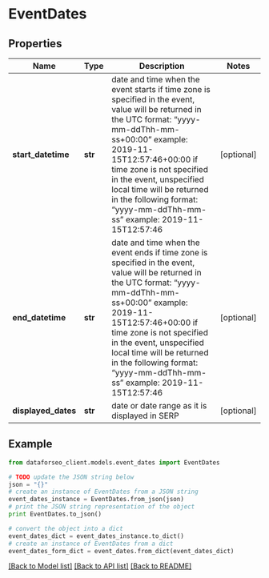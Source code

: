 # EventDates


## Properties

Name | Type | Description | Notes
------------ | ------------- | ------------- | -------------
**start_datetime** | **str** | date and time when the event starts if time zone is specified in the event, value will be returned in the UTC format: “yyyy-mm-ddThh-mm-ss+00:00” example: 2019-11-15T12:57:46+00:00 if time zone is not specified in the event, unspecified local time will be returned in the following format: “yyyy-mm-ddThh-mm-ss” example: 2019-11-15T12:57:46 | [optional] 
**end_datetime** | **str** | date and time when the event ends if time zone is specified in the event, value will be returned in the UTC format: “yyyy-mm-ddThh-mm-ss+00:00” example: 2019-11-15T12:57:46+00:00 if time zone is not specified in the event, unspecified local time will be returned in the following format: “yyyy-mm-ddThh-mm-ss” example: 2019-11-15T12:57:46 | [optional] 
**displayed_dates** | **str** | date or date range as it is displayed in SERP | [optional] 

## Example

```python
from dataforseo_client.models.event_dates import EventDates

# TODO update the JSON string below
json = "{}"
# create an instance of EventDates from a JSON string
event_dates_instance = EventDates.from_json(json)
# print the JSON string representation of the object
print EventDates.to_json()

# convert the object into a dict
event_dates_dict = event_dates_instance.to_dict()
# create an instance of EventDates from a dict
event_dates_form_dict = event_dates.from_dict(event_dates_dict)
```
[[Back to Model list]](../README.md#documentation-for-models) [[Back to API list]](../README.md#documentation-for-api-endpoints) [[Back to README]](../README.md)


